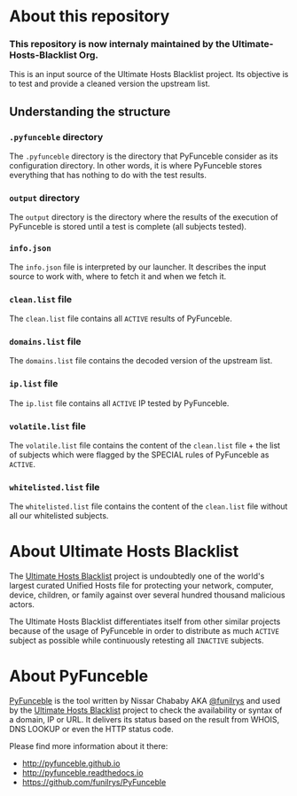 # About this repository

### This repository is now internaly maintained by the Ultimate-Hosts-Blacklist Org.

This is an input source of the Ultimate Hosts Blacklist project.
Its objective is to test and provide a cleaned version the upstream list.

## Understanding the structure

### `.pyfunceble` directory

The `.pyfunceble` directory is the directory that PyFunceble consider as its
configuration directory.
In other words, it is where PyFunceble stores everything that has nothing to
do with the test results.

### `output` directory

The `output` directory is the directory where the results of the execution of
PyFunceble is stored until a test is complete (all subjects tested).

### `info.json`

The `info.json` file is interpreted by our launcher. It describes the
input source to work with, where to fetch it and when we fetch it.

### `clean.list` file

The `clean.list` file contains all `ACTIVE` results of
PyFunceble.

### `domains.list` file

The `domains.list` file contains the decoded version of the upstream list.

### `ip.list` file

The `ip.list` file contains all `ACTIVE` IP tested by PyFunceble.

### `volatile.list` file

The `volatile.list` file contains the content of the `clean.list` file + the
list of subjects which were flagged by the SPECIAL rules of PyFunceble as
`ACTIVE`.

### `whitelisted.list` file

The `whitelisted.list` file contains the content of the `clean.list` file
without all our whitelisted subjects.


# About Ultimate Hosts Blacklist

The [Ultimate Hosts Blacklist](https://github.com/ultimate-hosts-blacklist/ultimate.hosts.blacklist) project is undoubtedly one of the world's
largest curated Unified Hosts file for protecting your network, computer,
device, children, or family against over several hundred thousand malicious
actors.

The Ultimate Hosts Blacklist differentiates itself from other similar projects
because of the usage of PyFunceble in order to distribute as much `ACTIVE`
subject as possible while continuously retesting all `INACTIVE` subjects.


# About PyFunceble

[PyFunceble](https://github.com/funilrys/PyFunceble) is the tool written by Nissar Chababy AKA [@funilrys](https://github.com/funilrys) and used by the
[Ultimate Hosts Blacklist](https://github.com/ultimate-hosts-blacklist/ultimate.hosts.blacklist)
project to check the availability or syntax of a domain, IP or URL.
It delivers its status based on the result from WHOIS, DNS LOOKUP or even the
HTTP status code.

Please find more information about it there:

- http://pyfunceble.github.io
- http://pyfunceble.readthedocs.io
- https://github.com/funilrys/PyFunceble

